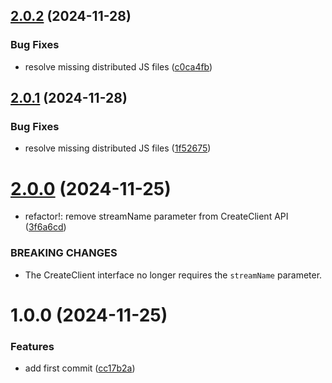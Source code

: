 ## [2.0.2](https://github.com/StromKuo/UniKinesis/compare/v2.0.1...v2.0.2) (2024-11-28)


### Bug Fixes

* resolve missing distributed JS files ([c0ca4fb](https://github.com/StromKuo/UniKinesis/commit/c0ca4fb8e9e10f5338d38315b5213fb2c1809a04))

## [2.0.1](https://github.com/StromKuo/UniKinesis/compare/v2.0.0...v2.0.1) (2024-11-28)


### Bug Fixes

* resolve missing distributed JS files ([1f52675](https://github.com/StromKuo/UniKinesis/commit/1f5267563fd6e8fba0a51ed874caed8a157afad7))

# [2.0.0](https://github.com/StromKuo/UniKinesis/compare/v1.0.0...v2.0.0) (2024-11-25)


* refactor!: remove streamName parameter from CreateClient API ([3f6a6cd](https://github.com/StromKuo/UniKinesis/commit/3f6a6cd7dc7c7e27280864a9c7ac20ef3b38a9f6))


### BREAKING CHANGES

* The CreateClient interface no longer requires the `streamName` parameter.

# 1.0.0 (2024-11-25)


### Features

* add first commit ([cc17b2a](https://github.com/StromKuo/UniKinesis/commit/cc17b2aa0c26563483e9e00569458adea41a1f98))
